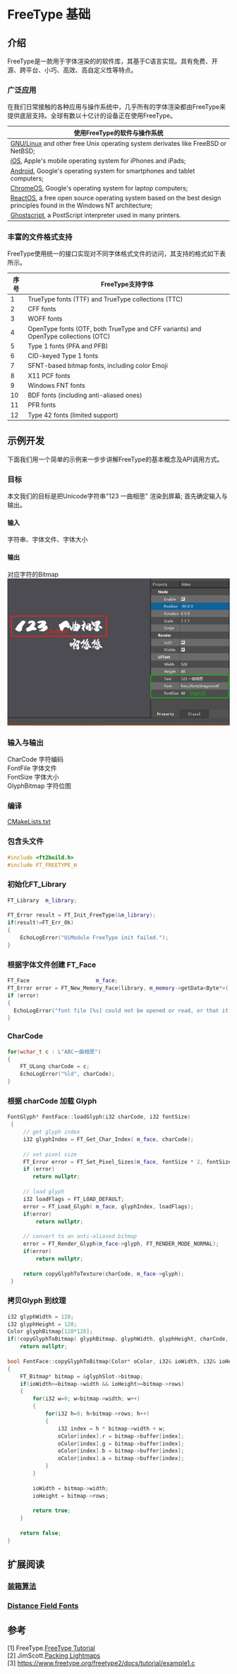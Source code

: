 # FreeType 基础
## 介绍
FreeType是一款用于字体渲染的的软件库，其基于C语言实现。具有免费、开源、跨平台、小巧、高效、高自定义性等特点。 
### 广泛应用
在我们日常接触的各种应用与操作系统中，几乎所有的字体渲染都由FreeType来提供底层支持。全球有数以十亿计的设备正在使用FreeType。

|使用FreeType的软件与操作系统|
|---|
|[GNU/Linux](https://www.gnu.org/gnu/why-gnu-linux.html) and other free Unix operating system derivates like FreeBSD or NetBSD;|
|[iOS](https://www.apple.com/ios/ios-12/), Apple's mobile operating system for iPhones and iPads;|
|[Android](https://www.android.com/), Google's operating system for smartphones and tablet computers;|
|[ChromeOS](https://www.chromium.org/chromium-os), Google's operating system for laptop computers;|
|[ReactOS](https://reactos.org/), a free open source operating system based on the best design principles found in the Windows NT architecture;|
|[Ghostscript](https://www.ghostscript.com/), a PostScript interpreter used in many printers.|

### 丰富的文件格式支持
FreeType使用统一的接口实现对不同字体格式文件的访问，其支持的格式如下表所示。

|序号|FreeType支持字体|
|---|---|
|1|TrueType fonts (TTF) and TrueType collections (TTC)|
|2|CFF fonts  | 
|3|WOFF fonts   |
|4|OpenType fonts (OTF, both TrueType and CFF variants) and OpenType collections (OTC)   |
|5|Type 1 fonts (PFA and PFB)   |
|6|CID-keyed Type 1 fonts   |
|7|SFNT-based bitmap fonts, including color Emoji |  
|8|X11 PCF fonts   |
|9|Windows FNT fonts   |
|10|BDF fonts (including anti-aliased ones)   |
|11|PFR fonts   |
|12|Type 42 fonts (limited support)   |

## 示例开发
下面我们用一个简单的示例来一步步讲解FreeType的基本概念及API调用方式。

### 目标
本文我们的目标是把Unicode字符串"123 一曲相思" 渲染到屏幕; 首先确定输入与输出。
#### 输入
 字符串、字体文件、字体大小   
#### 输出
 对应字符的Bitmap   
![](https://raw.githubusercontent.com/timi-liuliang/writing/master/2019/4.FreeType%20%E5%9F%BA%E7%A1%80/input_output.png)

### 输入与输出
 CharCode 字符编码   
FontFile 字体文件   
 FontSize 字体大小   
 GlyphBitmap 字符位图   
### 编译
[CMakeLists.txt](https://github.com/timi-liuliang/echo/blob/master/thirdparty/freetype-2.6/CMakeLists.txt)

### 包含头文件
```cpp
#include <ft2build.h>
#include FT_FREETYPE_H
```

### 初始化FT_Library
```cpp
FT_Library	m_library;

FT_Error result = FT_Init_FreeType(&m_library);
if(result!=FT_Err_Ok)
{
    EchoLogError("UiModule FreeType init failed.");
}
```

### 根据字体文件创建 FT_Face  
```cpp
FT_Face						m_face;
FT_Error error = FT_New_Memory_Face(library, m_memory->getData<Byte*>(), m_memory->getSize(), 0, &m_face);
if (error)
{
  EchoLogError("font file [%s] could not be opened or read, or that it is broken...", filePath);
}
```
### CharCode
```cpp
for(wchar_t c : L"ABC一曲相思")
{
    FT_ULong charCode = c;
    EchoLogError("%ld", charCode);
}
```

### 根据 charCode 加载 Glyph
```cpp
FontGlyph* FontFace::loadGlyph(i32 charCode, i32 fontSize)
 {
     // get glyph index
     i32 glyphIndex = FT_Get_Char_Index( m_face, charCode);

     // set pixel size
     FT_Error error = FT_Set_Pixel_Sizes(m_face, fontSize * 2, fontSize * 2);
     if (error)
        return nullptr;

     // load glyph
     i32 loadFlags = FT_LOAD_DEFAULT;
     error = FT_Load_Glyph( m_face, glyphIndex, loadFlags);
     if(error)
         return nullptr;

     // convert to an anti-aliased bitmap
     error = FT_Render_Glyph(m_face->glyph, FT_RENDER_MODE_NORMAL);
     if(error)
         return nullptr;

     return copyGlyphToTexture(charCode, m_face->glyph);
 }
```

### 拷贝Glyph 到纹理
```cpp
i32 glyphWidth = 128;
i32 glyphHeight = 128;
Color glyphBitmap[128*128];
if(!copyGlyphToBitmap( glyphBitmap, glyphWidth, glyphHeight, charCode, glyphSlot))
    return nullptr;

bool FontFace::copyGlyphToBitmap(Color* oColor, i32& ioWidth, i32& ioHeight, i32 charCode, FT_GlyphSlot glyphSlot)
{
    FT_Bitmap* bitmap = &glyphSlot->bitmap;
    if(ioWidth>=bitmap->width && ioHeight>=bitmap->rows)
    {
        for(i32 w=0; w<bitmap->width; w++)
        {
            for(i32 h=0; h<bitmap->rows; h++)
            {
                i32 index = h * bitmap->width + w;
                oColor[index].r = bitmap->buffer[index];
                oColor[index].g = bitmap->buffer[index];
                oColor[index].b = bitmap->buffer[index];
                oColor[index].a = bitmap->buffer[index];
            }
        }

        ioWidth = bitmap->width;
        ioHeight = bitmap->rows;

        return true;
    }

    return false;
}
```

## 扩展阅读   
### [装箱算法](http://www.blackpawn.com/texts/lightmaps/default.html)
### [Distance Field Fonts](https://github.com/libgdx/libgdx/wiki/Distance-field-fonts)

## 参考
[1] FreeType.[FreeType Tutorial](https://www.freetype.org/freetype2/docs/tutorial/index.html)   
[2] JimScott.[Packing Lightmaps](http://www.blackpawn.com/texts/lightmaps/default.html)   
[3] https://www.freetype.org/freetype2/docs/tutorial/example1.c   
